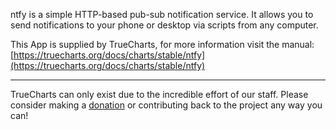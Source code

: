 ntfy is a simple HTTP-based pub-sub notification service. It allows you to send notifications to your phone or desktop via scripts from any computer.

This App is supplied by TrueCharts, for more information visit the manual: [https://truecharts.org/docs/charts/stable/ntfy](https://truecharts.org/docs/charts/stable/ntfy)

---

TrueCharts can only exist due to the incredible effort of our staff.
Please consider making a [donation](https://truecharts.org/docs/about/sponsor) or contributing back to the project any way you can!
